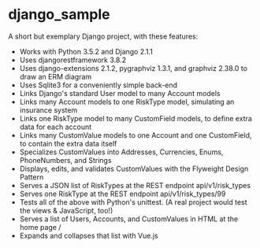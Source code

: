 # django_sample

A short but exemplary Django project, with these features:

* Works with Python 3.5.2 and Django 2.1.1
* Uses djangorestframework 3.8.2
* Uses django-extensions 2.1.2, pygraphviz 1.3.1, and graphviz 2.38.0 to draw an ERM diagram
* Uses Sqlite3 for a conveniently simple back-end
* Links Django's standard User model to many Account models
* Links many Account models to one RiskType model, simulating an insurance system
* Links one RiskType model to many CustomField models, to define extra data for each account
* Links many CustomValue models to one Account and one CustomField, to contain the extra data itself
* Specializes CustomValues into Addresses, Currencies, Enums, PhoneNumbers, and Strings
* Displays, edits, and validates CustomValues with the Flyweight Design Pattern
* Serves a JSON list of RiskTypes at the REST endpoint api/v1/risk_types
* Serves one RiskType at the REST endpoint api/v1/risk_types/99
* Tests all of the above with Python's unittest. (A real project would test the views & JavaScript, too!)
* Serves a list of Users, Accounts, and CustomValues in HTML at the home page /
* Expands and collapses that list with Vue.js
